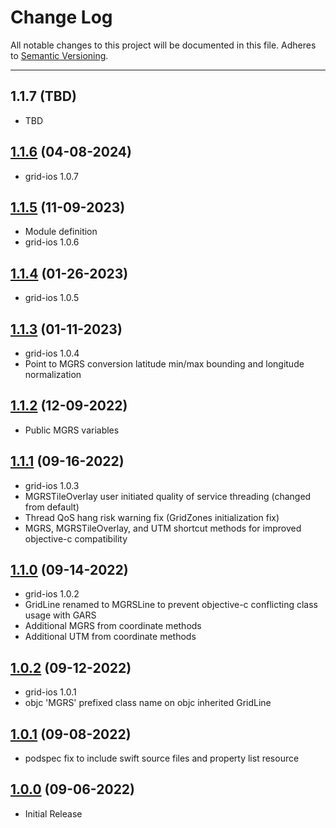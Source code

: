 # Change Log
All notable changes to this project will be documented in this file.
Adheres to [Semantic Versioning](http://semver.org/).

---

## 1.1.7 (TBD)

* TBD

## [1.1.6](https://github.com/ngageoint/mgrs-ios/releases/tag/1.1.6) (04-08-2024)

* grid-ios 1.0.7

## [1.1.5](https://github.com/ngageoint/mgrs-ios/releases/tag/1.1.5) (11-09-2023)

* Module definition
* grid-ios 1.0.6

## [1.1.4](https://github.com/ngageoint/mgrs-ios/releases/tag/1.1.4) (01-26-2023)

* grid-ios 1.0.5

## [1.1.3](https://github.com/ngageoint/mgrs-ios/releases/tag/1.1.3) (01-11-2023)

* grid-ios 1.0.4
* Point to MGRS conversion latitude min/max bounding and longitude normalization

## [1.1.2](https://github.com/ngageoint/mgrs-ios/releases/tag/1.1.2) (12-09-2022)

* Public MGRS variables

## [1.1.1](https://github.com/ngageoint/mgrs-ios/releases/tag/1.1.1) (09-16-2022)

* grid-ios 1.0.3
* MGRSTileOverlay user initiated quality of service threading (changed from default)
* Thread QoS hang risk warning fix (GridZones initialization fix)
* MGRS, MGRSTileOverlay, and UTM shortcut methods for improved objective-c compatibility

## [1.1.0](https://github.com/ngageoint/mgrs-ios/releases/tag/1.1.0) (09-14-2022)

* grid-ios 1.0.2
* GridLine renamed to MGRSLine to prevent objective-c conflicting class usage with GARS
* Additional MGRS from coordinate methods
* Additional UTM from coordinate methods

## [1.0.2](https://github.com/ngageoint/mgrs-ios/releases/tag/1.0.2) (09-12-2022)

* grid-ios 1.0.1
* objc 'MGRS' prefixed class name on objc inherited GridLine

## [1.0.1](https://github.com/ngageoint/mgrs-ios/releases/tag/1.0.1) (09-08-2022)

* podspec fix to include swift source files and property list resource

## [1.0.0](https://github.com/ngageoint/mgrs-ios/releases/tag/1.0.0) (09-06-2022)

* Initial Release

